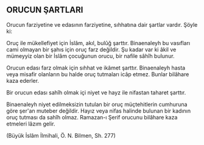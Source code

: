 ## ORUCUN ŞARTLARI

Orucun farziyetine ve edasının farziyetine, sıhhatına dair şartlar vardır. Şöyle ki:

Oruç ile mükellefiyet için İslâm, akıl, bulûğ şarttır. Binaenaleyh bu vasıfları cami olmayan bir şahıs için oruç farz değildir. Şu kadar var ki âkil ve mümeyyiz olan bir İslâm çocuğunun orucu, bir na­file sâhîh bulunur.

Orucun edası farz olmak için sıhhat ve ikâmet şarttır. Binaenaleyh hasta veya misafir olanların bu halde oruç tutmaları icâp etmez. Bunlar bilâhare kaza ederler.

Bir orucun edası sahîh olmak içi niyet ve hayz ile nifastan taharet şarttır.

Binaenaleyh niyet edilmeksizin tutulan bir oruç müçtehitlerin cumhuruna göre şer'an muteber de­ğildir. Hayız veya nifas halinde bulunan bir kadının oruç tutması da sahîh olmaz. Ramazan-ı Şerif oru­cunu bilâhare kaza etmeleri lâzım gelir.

(Büyük İslâm İlmihali, Ö. N. Bilmen, Sh. 277)
